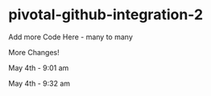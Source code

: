 # pivotal-github-integration-2

Add more Code Here - many to many
 
More Changes!

May 4th - 9:01 am

May 4th - 9:32 am
